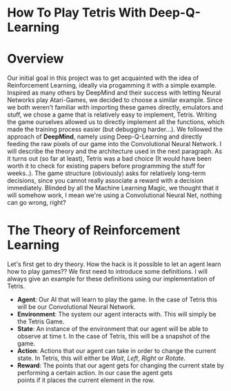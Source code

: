 # How To Play Tetris With Deep-Q-Learning


# Overview

Our initial goal in this project was to get acquainted with the idea of Reinforcement Learning, ideally via progamming it with a simple example. Inspired as many others by DeepMind and their success with letting Neural Networks play Atari-Games, we decided to choose a similar example. Since we both weren't familiar with importing these games directly, emulators and stuff, we chose a game that is relatively easy to implement, Tetris. Writing the game ourselves allowed us to directly implement all the functions, which made the training process easier (but debugging harder...). We followed the approach of **DeepMind**, namely using Deep-Q-Learning and directly feeding the raw pixels of our game into the Convolutional Neural Network. I will describe the theory and the architecture used in the next paragraph. As it turns out (so far at least), Tetris was a bad choice (It would have been worth it to check for existing papers before programming the stuff for weeks..). The game structure (obviously) asks for relatively long-term decisions, since you cannot really associate a reward with a decision immediately. Blinded by all the Machine Learning Magic, we thought that it will somehow work, I mean we're using a Convolutional Neural Net, nothing can go wrong, right?


# The Theory of Reinforcement Learning

Let's first get to dry theory. How the hack is it possible to let an agent learn how to play games??
We first need to introduce some definitions. I will always give an example for these definitions using our implementation of Tetris.
  * **Agent**:  Our AI that will learn to play the game. 
                In the case of Tetris this will be our Convolutional Neural Network. 
  * **Environment**: The system our agent interacts with. This will simply be the Tetris Game.
  * **State**:  An instance of the environment that our agent will be able to observe at time t.
                In the case of Tetris, this will be a snapshot of the game.
  * **Action**: Actions that our agent can take in order to change the current state. In Tetris, this will either be *Wait*, *Left*, 
                *Right* or *Rotate*.
  * **Reward**: The points that our agent gets for changing the current state by performing a certain action. In our case the agent gets   
                points if it places the current element in the row.
  
